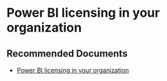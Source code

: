   <properties
	pageTitle="power bi pro in your organization"
	description="power bi pro in your organization"
	service="microsoft.PowerBIDedicated"
	resource="capacities"
	authors="pjfreitas"
	ms.author="pfreitas"	
	displayOrder="1100"
	selfHelpType="generic"
	supportTopicIds="32628135"
	productPesIds="16334"
	cloudEnvironments="public, MoonCake, fairfax" 
	articleId="18561503-e781-37fb-74a6-6415c9cd74a2"
/>

# Power BI licensing in your organization

## **Recommended Documents**

* [Power BI licensing in your organization](https://docs.microsoft.com/power-bi/service-admin-power-bi-pro-in-your-organization)
